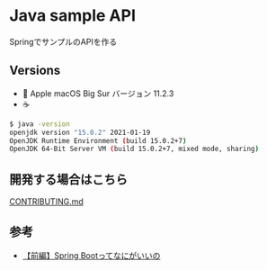 # Java sample API
SpringでサンプルのAPIを作る
## Versions

- 🍎 Apple macOS Big Sur バージョン 11.2.3
- ☕️
```sh
$ java -version
openjdk version "15.0.2" 2021-01-19
OpenJDK Runtime Environment (build 15.0.2+7)
OpenJDK 64-Bit Server VM (build 15.0.2+7, mixed mode, sharing)
```
## 開発する場合はこちら

[CONTRIBUTING.md](/CONTRIBUTING.md)

## 参考

- [【前編】Spring Bootってなにがいいの](https://licensecounter.jp/devops-hub/blog/spring-boot1/)
